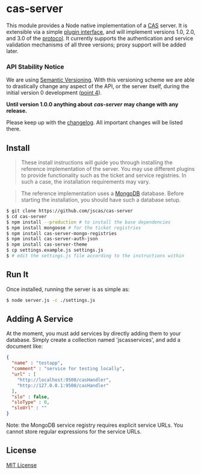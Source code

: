 # cas-server

This module provides a Node native implementation of a [CAS][cas] server. It is
extensible via a simple [plugin interface](md/Plugins.md), and will implement
versions 1.0, 2.0, and 3.0 of the [protocol][casp]. It currently supports
the authentication and service validation mechanisms of all three versions;
proxy support will be added later.

[cas]: http://jasig.github.io/cas/4.1.x/index.html
[casp]: https://github.com/Jasig/cas/blob/master/cas-server-documentation/protocol/CAS-Protocol-Specification.md

### API Stability Notice

We are using [Semantic Versioning][semver]. With this versioning scheme we are
able to drastically change any aspect of the API, or the server itself, during
the initial version 0 development ([point 4][p4]).

**Until version 1.0.0 anything about** ***cas-server*** **may change with any release.**

Please keep up with the [changelog](Changelog.md). All important changes will
be listed there.

[semver]: http://semver.org/
[p4]: http://semver.org/#spec-item-4

## Install

> These install instructions will guide you through installing the reference
> implementation of the server. You may use different plugins to provide
> functionality such as the ticket and service registries. In such a case, the
> installation requirements may vary.

> The reference implementation uses a [MongoDB][mongodb] database.
> Before starting the installation, you should have such a database setup.

```bash
$ git clone https://github.com/jscas/cas-server
$ cd cas-server
$ npm install --production # to install the base dependencies
$ npm install mongoose # for the ticket registries
$ npm install cas-server-mongo-registries
$ npm install cas-server-auth-json
$ npm install cas-server-theme
$ cp settings.example.js settings.js
$ # edit the settings.js file according to the instructions within
```

[mongodb]: http://www.mongodb.org/
[dbschema]: https://github.com/jscas/cas-server-db-schema
[schemaread]: https://github.com/jscas/cas-server-db-schema/Readme.md

## Run It

Once installed, running the server is as simple as:

```bash
$ node server.js -c ./settings.js
```

## Adding A Service

At the moment, you must add services by directly adding them to your database.
Simply create a collection named 'jscasservices', and add a document like:

```json
{
  "name" : "testapp",
  "comment" : "service for testing locally",
  "url" : [
    "http://localhost:9500/casHandler",
    "http://127.0.0.1:9500/casHandler"
  ],
  "slo" : false,
  "sloType" : 0,
  "sloUrl" : ""
}
```

Note: the MongoDB service registry requires explicit service URLs. You cannot
store regular expressions for the service URLs.

## License

[MIT License](http://jsumners.mit-license.org/)
